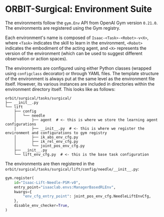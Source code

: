 # ORBIT-Surgical: Environment Suite

The environments follow the `gym.Env` API from OpenAI Gym version `0.21.0`. The environments are registered using
the Gym registry.

Each environment's name is composed of `Isaac-<Task>-<Robot>-v<X>`, where `<Task>` indicates the skill to learn
in the environment, `<Robot>` indicates the embodiment of the acting agent, and `<X>` represents the version of
the environment (which can be used to suggest different observation or action spaces).

The environments are configured using either Python classes (wrapped using `configclass` decorator) or through
YAML files. The template structure of the environment is always put at the same level as the environment file
itself. However, its various instances are included in directories within the environment directory itself.
This looks like as follows:

```tree
orbit/surgical/tasks/surgical/
├── __init__.py
└── lift
    ├── config
    │   └── needle
    │       ├── agent  # <- this is where we store the learning agent configurations
    │       ├── __init__.py  # <- this is where we register the environment and configurations to gym registry
    │       ├── ik_abs_env_cfg.py
    │       ├── ik_rel_env_cfg.py
    │       └── joint_pos_env_cfg.py
    ├── __init__.py
    └── lift_env_cfg.py  # <- this is the base task configuration
```

The environments are then registered in the `orbit/surgical/tasks/surgical/lift/config/needle/__init__.py`:

```python
gym.register(
    id="Isaac-Lift-Needle-PSM-v0",
    entry_point="isaaclab.envs:ManagerBasedRLEnv",
    kwargs={
        "env_cfg_entry_point": joint_pos_env_cfg.NeedleLiftEnvCfg,
    },
    disable_env_checker=True,
)
```
